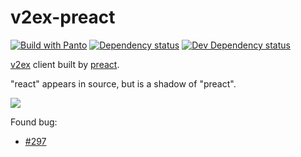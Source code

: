 # v2ex-preact
[![Build with Panto][build-image]][build-url] [![Dependency status][david-dm-image]][david-dm-url] [![Dev Dependency status][david-dm-dev-image]][david-dm-dev-url]

[v2ex](https://www.v2ex.com) client built by [preact](https://preactjs.com/).

"react" appears in source, but is a shadow of "preact".

![](http://ww3.sinaimg.cn/large/72f96cbajw1f7pw4vq1f5g205008wjw9.gif)

Found bug:
 - [#297](https://github.com/developit/preact/issues/297)

[build-image]:https://img.shields.io/badge/build%20with-panto-yellowgreen.svg
[build-url]:http://pantojs.xyz/
[david-dm-url]:https://david-dm.org/yanni4night/v2ex-preact
[david-dm-image]:https://david-dm.org/yanni4night/v2ex-preact.svg
[david-dm-dev-url]:https://david-dm.org/yanni4night/v2ex-preact#type=dev
[david-dm-dev-image]:https://david-dm.org/yanni4night/v2ex-preact/dev-status.svg